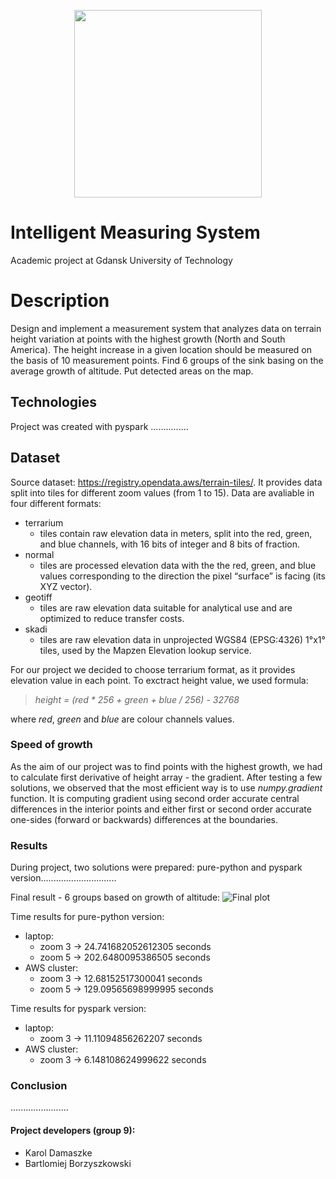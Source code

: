 <p align="center"><img src="https://www.sbcar.eu/wp-content/uploads/2018/05/Gdansk-University-of-Technology-loggo.png" width="300" align="middle"></p>

# Intelligent Measuring System
Academic project at Gdansk University of Technology

# Description
Design and implement a measurement system that analyzes data on terrain height variation at points with the highest growth (North and South America). The height increase in a given location should be measured on the basis of 10 measurement points. Find 6 groups of the sink basing on the average growth of altitude. Put detected areas on the map.

## Technologies
Project was created with pyspark ...............

## Dataset
Source dataset: https://registry.opendata.aws/terrain-tiles/. It provides data split into tiles for different zoom values (from 1 to 15). Data are avaliable in four different formats:
- terrarium
    - tiles contain raw elevation data in meters, split into the red, green, and blue channels, with 16 bits of integer and 8 bits of fraction.
- normal
    - tiles are processed elevation data with the the red, green, and blue values corresponding to the direction the pixel “surface” is facing (its XYZ vector).
- geotiff
    - tiles are raw elevation data suitable for analytical use and are optimized to reduce transfer costs.
- skadi
    - tiles are raw elevation data in unprojected WGS84 (EPSG:4326) 1°x1° tiles, used by the Mapzen Elevation lookup service.

For our project we decided to choose terrarium format, as it provides elevation value in each point. To exctract height value, we used formula:

>*height = (red * 256 + green + blue / 256) - 32768*

where *red*, *green* and *blue* are colour channels values.

### Speed of growth
As the aim of our project was to find points with the highest growth, we had to calculate first derivative of height array - the gradient. After testing a few solutions, we observed that the most efficient way is to use *numpy.gradient* function. It is computing gradient using second order accurate central differences in the interior points and either first or second order accurate one-sides (forward or backwards) differences at the boundaries.


### Results
During project, two solutions were prepared: pure-python and pyspark version..............................


Final result - 6 groups based on growth of altitude:
![Final plot](results/gradient_map_groups.png)

Time results for pure-python version:
- laptop:
    - zoom 3 -> 24.741682052612305 seconds
    - zoom 5 -> 202.6480095386505 seconds
- AWS cluster:
    - zoom 3 -> 12.68152517300041 seconds
    - zoom 5 -> 129.09565698999995 seconds

Time results for pyspark version:
- laptop:
    - zoom 3 -> 11.11094856262207 seconds
- AWS cluster:
    - zoom 3 -> 6.148108624999622 seconds


### Conclusion
.......................


#### Project developers (group 9):
* Karol Damaszke
* Bartlomiej Borzyszkowski
